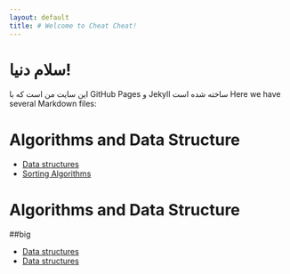 ```yaml
---
layout: default
title: # Welcome to Cheat Cheat!
---
```


# سلام دنیا!
این سایت من است که با GitHub Pages و Jekyll ساخته شده است
Here we have several Markdown files:
# Algorithms and Data Structure
- [Data structures](https://fwlc-user004.github.io/cheatcheat/Algorithms_and_Data_Structure/Data%20structures.md)
- [Sorting Algorithms](https://fwlc-user004.github.io/cheatcheat/Algorithms_and_Data_Structure/Data%20structures.md)

# Algorithms and Data Structure
##big
- [Data structures](https://fwlc-user004.github.io/cheatcheat/Algorithms_and_Data_Structure/Data%20structures.md)
- [Data structures](https://fwlc-user004.github.io/cheatcheat/Algorithms_and_Data_Structure/Data%20structures.md)

